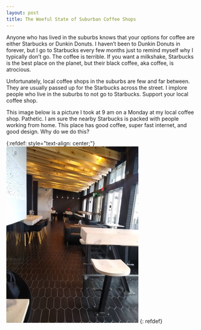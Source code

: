 ```yaml
---
layout: post
title: The Woeful State of Suburban Coffee Shops
---
```


Anyone who has lived in the suburbs knows that your options for coffee are
either Starbucks or Dunkin Donuts. I haven’t been to Dunkin Donuts in forever,
but I go to Starbucks every few months just to remind myself why I typically
don’t go. The coffee is terrible. If you want a milkshake, Starbucks is the
best place on the planet, but their black coffee, aka coffee, is atrocious.

Unfortunately, local coffee shops in the suburbs are few and far between. They
are usually passed up for the Starbucks across the street. I implore people who
live in the suburbs to not go to Starbucks. Support your local coffee shop.

This image below is a picture I took at 9 am on a Monday at my local coffee
shop. Pathetic. I am sure the nearby Starbucks is packed with people working
from home. This place has good coffee, super fast internet, and good design.
Why do we do this?

{:refdef: style="text-align: center;"}
<img src="/images/suburban_coffee_shop.jpg" width=350px alt="suburban-coffee-shop">
{: refdef}
